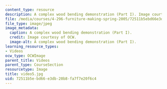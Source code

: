 ```yaml
---
content_type: resource
description: A complex wood bending demonstration (Part I). Image courtesy of OCW.
file: /media/courses/4-296-furniture-making-spring-2005/72511b5ebd66e3db20b8fa7f7e20f6c4_video5.jpg
file_type: image/jpeg
image_metadata:
  caption: A complex wood bending demonstration (Part I).
  credit: Image courtesy of OCW.
  image-alt: A complex wood bending demonstration (Part I).
learning_resource_types:
- Videos
ocw_type: OCWImage
parent_title: Videos
parent_type: CourseSection
resourcetype: Image
title: video5.jpg
uid: 72511b5e-bd66-e3db-20b8-fa7f7e20f6c4
---
```

